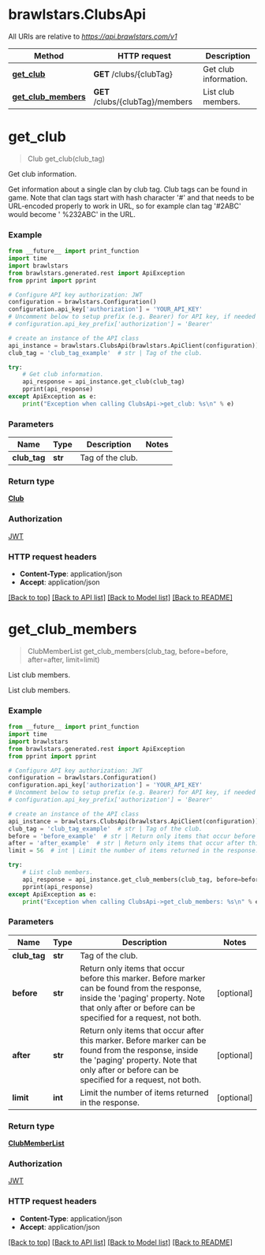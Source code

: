 # brawlstars.ClubsApi

All URIs are relative to *https://api.brawlstars.com/v1*

 Method                                               | HTTP request                     | Description           
------------------------------------------------------|----------------------------------|-----------------------
 [**get_club**](ClubsApi.md#get_club)                 | **GET** /clubs/{clubTag}         | Get club information. 
 [**get_club_members**](ClubsApi.md#get_club_members) | **GET** /clubs/{clubTag}/members | List club members.    

# **get_club**

> Club get_club(club_tag)

Get club information.

Get information about a single clan by club tag. Club tags can be found in game. Note that clan tags start with hash
character '#' and that needs to be URL-encoded properly to work in URL, so for example clan tag '#2ABC' would become '
%232ABC' in the URL.

### Example

```python
from __future__ import print_function
import time
import brawlstars
from brawlstars.generated.rest import ApiException
from pprint import pprint

# Configure API key authorization: JWT
configuration = brawlstars.Configuration()
configuration.api_key['authorization'] = 'YOUR_API_KEY'
# Uncomment below to setup prefix (e.g. Bearer) for API key, if needed
# configuration.api_key_prefix['authorization'] = 'Bearer'

# create an instance of the API class
api_instance = brawlstars.ClubsApi(brawlstars.ApiClient(configuration))
club_tag = 'club_tag_example'  # str | Tag of the club.

try:
    # Get club information.
    api_response = api_instance.get_club(club_tag)
    pprint(api_response)
except ApiException as e:
    print("Exception when calling ClubsApi->get_club: %s\n" % e)
```

### Parameters

 Name         | Type    | Description      | Notes 
--------------|---------|------------------|-------
 **club_tag** | **str** | Tag of the club. |

### Return type

[**Club**](Club.md)

### Authorization

[JWT](../README.md#JWT)

### HTTP request headers

- **Content-Type**: application/json
- **Accept**: application/json

[[Back to top]](#) [[Back to API list]](../README.md#documentation-for-api-endpoints) [[Back to Model list]](../README.md#documentation-for-models) [[Back to README]](../README.md)

# **get_club_members**

> ClubMemberList get_club_members(club_tag, before=before, after=after, limit=limit)

List club members.

List club members.

### Example

```python
from __future__ import print_function
import time
import brawlstars
from brawlstars.generated.rest import ApiException
from pprint import pprint

# Configure API key authorization: JWT
configuration = brawlstars.Configuration()
configuration.api_key['authorization'] = 'YOUR_API_KEY'
# Uncomment below to setup prefix (e.g. Bearer) for API key, if needed
# configuration.api_key_prefix['authorization'] = 'Bearer'

# create an instance of the API class
api_instance = brawlstars.ClubsApi(brawlstars.ApiClient(configuration))
club_tag = 'club_tag_example'  # str | Tag of the club.
before = 'before_example'  # str | Return only items that occur before this marker. Before marker can be found from the response, inside the 'paging' property. Note that only after or before can be specified for a request, not both.  (optional)
after = 'after_example'  # str | Return only items that occur after this marker. Before marker can be found from the response, inside the 'paging' property. Note that only after or before can be specified for a request, not both.  (optional)
limit = 56  # int | Limit the number of items returned in the response. (optional)

try:
    # List club members.
    api_response = api_instance.get_club_members(club_tag, before=before, after=after, limit=limit)
    pprint(api_response)
except ApiException as e:
    print("Exception when calling ClubsApi->get_club_members: %s\n" % e)
```

### Parameters

 Name         | Type    | Description                                                                                                                                                                                                   | Notes      
--------------|---------|---------------------------------------------------------------------------------------------------------------------------------------------------------------------------------------------------------------|------------
 **club_tag** | **str** | Tag of the club.                                                                                                                                                                                              |
 **before**   | **str** | Return only items that occur before this marker. Before marker can be found from the response, inside the &#39;paging&#39; property. Note that only after or before can be specified for a request, not both. | [optional] 
 **after**    | **str** | Return only items that occur after this marker. Before marker can be found from the response, inside the &#39;paging&#39; property. Note that only after or before can be specified for a request, not both.  | [optional] 
 **limit**    | **int** | Limit the number of items returned in the response.                                                                                                                                                           | [optional] 

### Return type

[**ClubMemberList**](ClubMemberList.md)

### Authorization

[JWT](../README.md#JWT)

### HTTP request headers

- **Content-Type**: application/json
- **Accept**: application/json

[[Back to top]](#) [[Back to API list]](../README.md#documentation-for-api-endpoints) [[Back to Model list]](../README.md#documentation-for-models) [[Back to README]](../README.md)

